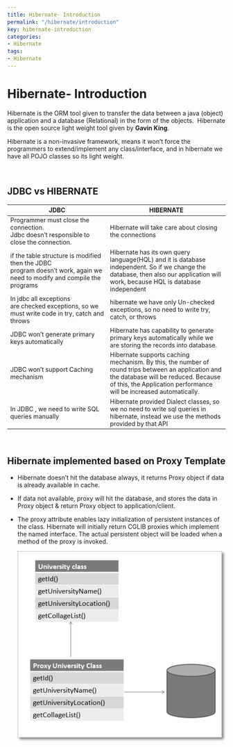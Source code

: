 ```yaml
---
title: Hibernate- Introduction
permalink: "/hibernate/introduction"
key: hibernate-introduction
categories:
- Hibernate
tags:
- Hibernate
---
```


Hibernate- Introduction
=========================

Hibernate is the ORM tool given to transfer the data between a java (object)
application and a database (Relational) in the form of the objects.  Hibernate
is the open source light weight tool given by **Gavin King**.

Hibernate is a non-invasive framework, means it won’t force the programmers to
extend/implement any class/interface, and in hibernate we have all POJO classes
so its light weight.

<br>

**JDBC vs HIBERNATE**
---------------------

| **JDBC**                                                                                                                | **HIBERNATE**                                                                                                                                                                                                                |
|--------------------------------------------------------------------------------|------------------------------------------------------------------------------------------------------------------------------------------------------------------------------------------------------------------------------|
| Programmer must close the connection. Jdbc doesn’t responsible to close the connection.                                 | Hibernate will take care about closing the connections                                                                                                                                                                       |
| if the table structure is modified then the JDBC program doesn’t work, again we need to modify and compile the programs | Hibernate has its own query language(HQL) and it is database independent. So if we change the database, then also our application will work, because HQL is database independent                                             |
| In jdbc all exceptions are checked exceptions, so we must write code in try, catch and throws                           | hibernate we have only Un-checked exceptions, so no need to write try, catch, or throws                                                                                                                                      |
| JDBC won’t generate primary keys automatically                                                                          | Hibernate has capability to generate primary keys automatically while we are storing the records into database.                                                                                                              |
| JDBC won’t support Caching mechanism                                                                                    | Hibernate supports caching mechanism. By this, the number of round trips between an application and the database will be reduced. Because of this, the Application performance will be increased automatically. |
| In JDBC , we need to write SQL queries manually                                                                         | Hibernate provided Dialect classes, so we no need to write sql queries in hibernate, instead we use the methods provided by that API                                                                                         |

<br>

Hibernate implemented based on Proxy Template 
----------------------------------------------

-   Hibernate doesn’t hit the database always, it returns Proxy object if data
    is already available in cache.

-   If data not available, proxy will hit the database, and stores the data in
    Proxy object & return Proxy object to application/client.

-   The proxy attribute enables lazy initialization of persistent instances of
    the class. Hibernate will initially return CGLIB proxies which implement the
    named interface. The actual persistent object will be loaded when a method
    of the proxy is invoked.

    ![proxy object and lazy and eager initialization](media/baf6b76c2fbf801489bfd99ff9a16bc6.png)
